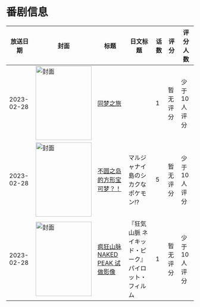 # 番剧信息

|放送日期|封面|标题|日文标题|话数|评分|评分人数|
|---|---|---|---|---|---|---|
|2023-02-28|<img src="https://lain.bgm.tv/pic/cover/c/33/1e/421646_L9eHo.jpg" alt="封面" style="width:150px;height:200px;object-fit:cover;">|[同梦之旅](https://bangumi.tv/subject/421646)||1|暂无评分|少于10人评分|
|2023-02-28|<img src="https://lain.bgm.tv/pic/cover/c/bb/8a/421798_8zgeK.jpg" alt="封面" style="width:150px;height:200px;object-fit:cover;">|[不圆之岛的方形宝可梦？！](https://bangumi.tv/subject/421798)|マルジャナイ島のシカクなポケモン!?|5|暂无评分|少于10人评分|
|2023-02-28|<img src="https://lain.bgm.tv/pic/cover/c/23/58/521321_996Db.jpg" alt="封面" style="width:150px;height:200px;object-fit:cover;">|[疯狂山脉 NAKED PEAK 试做影像](https://bangumi.tv/subject/521321)|『狂気山脈 ネイキッド・ピーク』 パイロット・フィルム|1|暂无评分|少于10人评分|
